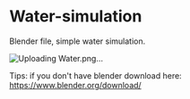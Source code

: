 # Water-simulation
Blender file, simple water simulation.

![Uploading Water.png…]()


Tips: if you don't have blender download here: https://www.blender.org/download/
